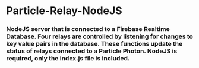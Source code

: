 # Particle-Relay-NodeJS
### NodeJS server that is connected to a Firebase Realtime Database. Four relays are controlled by listening for changes to key value pairs in the database. These functions update the status of relays connected to a Particle Photon. NodeJS is required, only the index.js file is included.
